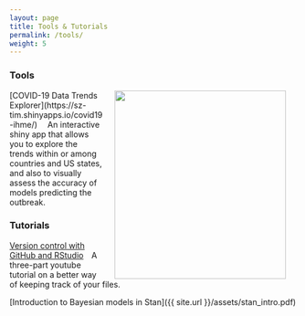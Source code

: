 ```yaml
---
layout: page
title: Tools & Tutorials
permalink: /tools/
weight: 5
---
```


### Tools  
<img align="right" width="300" height="330" style="margin: 0px 20px" src="{{ site.url }}/assets/COVID_Italy.png">  
[COVID-19 Data Trends Explorer](https://sz-tim.shinyapps.io/covid19-ihme/) &emsp;An interactive shiny app that allows you to explore the trends within or among countries and US states, and also to visually assess the accuracy of models predicting the outbreak.  


### Tutorials   

[Version control with GitHub and RStudio](https://www.youtube.com/playlist?list=PL7GjEq0oE7-YrZoV5eWkO-YOQbZtz-RxX)&emsp;A three-part youtube tutorial on a better way of keeping track of your files.      

[Introduction to Bayesian models in Stan]({{ site.url }}/assets/stan_intro.pdf)  
